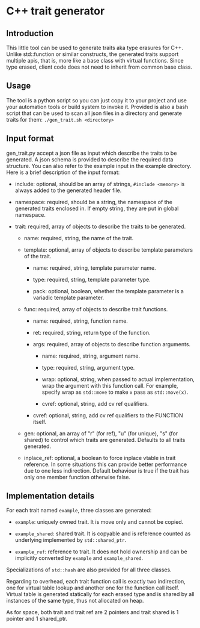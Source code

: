 # C++ trait generator

## Introduction

This little tool can be used to generate traits aka type erasures for C++.
Unlike std::function or similar constructs, the generated traits support multiple apis, that is, more like a base class with virtual functions. Since type erased, client code does not need to inherit from common base class.

## Usage

The tool is a python script so you can just copy it to your project and use your automation tools or build system to invoke it.
Provided is also a bash script that can be used to scan all json files in a directory and generate traits for them: ```./gen_trait.sh <directory>```

## Input format

gen_trait.py accept a json file as input which describe the traits to be generated.
A json schema is provided to describe the required data structure.
You can also refer to the example input in the example directory.
Here is a brief description of the input format:

- include: optional, should be an array of strings, ```#include <memory>``` is always added to the generated header file.

- namespace: required, should be a string, the namespace of the generated traits enclosed in. If empty string, they are put in global namespace.

- trait: required, array of objects to describe the traits to be generated.

  - name: required, string, the name of the trait.

  - template: optional, array of objects to describe template parameters of the trait.

    - name: required, string, template parameter name.

    - type: required, string, template parameter type.

    - pack: optional, boolean, whether the template parameter is a variadic template parameter.

  - func: required, array of objects to describe trait functions.

    - name: required, string, function name.

    - ret: required, string, return type of the function.

    - args: required, array of objects to describe function arguments.

      - name: required, string, argument name.

      - type: required, string, argument type.

      - wrap: optional, string, when passed to actual implementation, wrap the argument with this function call.
      For example, specify wrap as ```std::move``` to make ```x``` pass as ```std::move(x)```.

      - cvref: optional, string, add cv ref qualifiers.

    - cvref: optional, string, add cv ref qualifiers to the FUNCTION itself.

  - gen: optional, an array of "r" (for ref), "u" (for unique), "s" (for shared) to control which traits are generated. Defaults
  to all traits generated.

  - inplace_ref: optional, a boolean to force inplace vtable in trait reference. In some situations this can provide better
  performance due to one less indirection. Default behaviour is true if the trait has only one member function otherwise false.

## Implementation details

For each trait named ```example```, three classes are generated:

- ```example```: uniquely owned trait. It is move only and cannot be copied.

- ```example_shared```: shared trait. It is copyable and is reference counted as underlying implemented by ```std::shared_ptr```.

- ```example_ref```: reference to trait. It does not hold ownership and can be implicitly converted by ```example``` and ```example_shared```.

Specializations of ```std::hash``` are also provided for all three classes.

Regarding to overhead, each trait function call is exactly two indirection, one for virtual table lookup and another one for the function call itself. Virtual table is generated statically for each erased type and is shared by all instances of the same type, thus not allocated on heap.

As for space, both trait and trait ref are 2 pointers and trait shared is 1 pointer and 1 shared_ptr.
